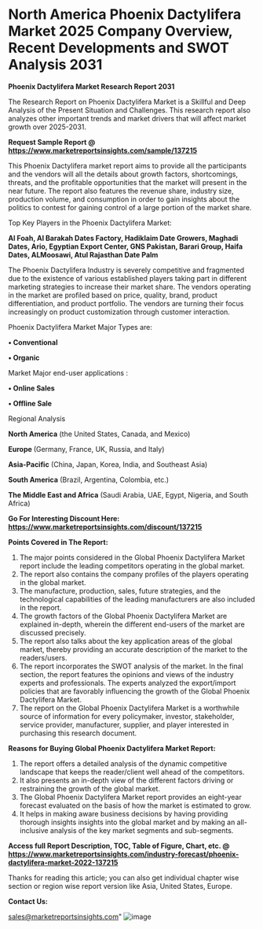 # North America Phoenix Dactylifera Market 2025 Company Overview, Recent Developments and SWOT Analysis 2031

<strong>Phoenix Dactylifera Market Research Report 2031</strong>

The Research Report on Phoenix Dactylifera Market is a Skillful and Deep Analysis of the Present Situation and Challenges. This research report also analyzes other important trends and market drivers that will affect market growth over 2025-2031.

<strong>Request Sample Report @ <a href=https://www.marketreportsinsights.com/sample/137215>https://www.marketreportsinsights.com/sample/137215</a></strong>

This Phoenix Dactylifera market report aims to provide all the participants and the vendors will all the details about growth factors, shortcomings, threats, and the profitable opportunities that the market will present in the near future. The report also features the revenue share, industry size, production volume, and consumption in order to gain insights about the politics to contest for gaining control of a large portion of the market share.

Top Key Players in the Phoenix Dactylifera Market:

<strong>Al Foah, Al Barakah Dates Factory, Hadiklaim Date Growers, Maghadi Dates, Ario, Egyptian Export Center, GNS Pakistan, Barari Group, Haifa Dates, ALMoosawi, Atul Rajasthan Date Palm</strong>

The Phoenix Dactylifera Industry is severely competitive and fragmented due to the existence of various established players taking part in different marketing strategies to increase their market share. The vendors operating in the market are profiled based on price, quality, brand, product differentiation, and product portfolio. The vendors are turning their focus increasingly on product customization through customer interaction.

Phoenix Dactylifera Market Major Types are:

<strong>• Conventional

• Organic</strong>

Market Major end-user applications :

<strong>• Online Sales

• Offline Sale</strong>

Regional Analysis

</u><strong><b>North America</b></strong> (the United States, Canada, and Mexico)

<strong><b>Europe </b></strong>(Germany, France, UK, Russia, and Italy)

<strong><b>Asia-Pacific</b></strong> (China, Japan, Korea, India, and Southeast Asia)

<strong><b>South America</b></strong> (Brazil, Argentina, Colombia, etc.)

<strong><b>The Middle East and Africa</b></strong> (Saudi Arabia, UAE, Egypt, Nigeria, and South Africa)

<strong>Go For Interesting Discount Here: <a href=https://www.marketreportsinsights.com/discount/137215>https://www.marketreportsinsights.com/discount/137215</a></strong>

<strong>Points Covered in The Report:</strong>
<ol>
  <li>The major points considered in the Global Phoenix Dactylifera Market report include the leading competitors operating in the global market.</li>
  <li>The report also contains the company profiles of the players operating in the global market.</li>
  <li>The manufacture, production, sales, future strategies, and the technological capabilities of the leading manufacturers are also included in the report.</li>
  <li>The growth factors of the Global Phoenix Dactylifera Market are explained in-depth, wherein the different end-users of the market are discussed precisely.</li>
  <li>The report also talks about the key application areas of the global market, thereby providing an accurate description of the market to the readers/users.</li>
  <li>The report incorporates the SWOT analysis of the market. In the final section, the report features the opinions and views of the industry experts and professionals. The experts analyzed the export/import policies that are favorably influencing the growth of the Global Phoenix Dactylifera Market.</li>
  <li>The report on the Global Phoenix Dactylifera Market is a worthwhile source of information for every policymaker, investor, stakeholder, service provider, manufacturer, supplier, and player interested in purchasing this research document.</li>
</ol>
<strong>Reasons for Buying Global Phoenix Dactylifera Market Report:</strong>

<ol>
  <li>The report offers a detailed analysis of the dynamic competitive landscape that keeps the reader/client well ahead of the competitors.</li>
  <li>It also presents an in-depth view of the different factors driving or restraining the growth of the global market.</li>
  <li>The Global Phoenix Dactylifera Market report provides an eight-year forecast evaluated on the basis of how the market is estimated to grow.</li>
  <li>It helps in making aware business decisions by having providing thorough insights insights into the global market and by making an all-inclusive analysis of the key market segments and sub-segments.</li>
</ol>
<strong>Access full Report Description, TOC, Table of Figure, Chart, etc. @ <a href=https://www.marketreportsinsights.com/industry-forecast/phoenix-dactylifera-market-2022-137215>https://www.marketreportsinsights.com/industry-forecast/phoenix-dactylifera-market-2022-137215</a></strong>


Thanks for reading this article; you can also get individual chapter wise section or region wise report version like Asia, United States, Europe.

<strong>Contact Us:</strong>

sales@marketreportsinsights.com"
![image](https://github.com/user-attachments/assets/6f2a7e8e-3090-4dbd-907c-efe5a39af0ce)
